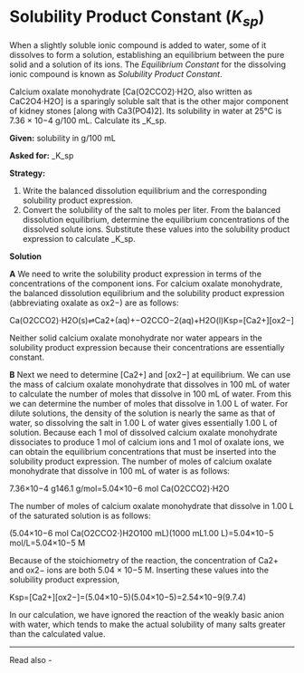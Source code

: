 # Solubility Product Constant (${K_{sp}}$)


When a slightly soluble ionic compound is added to water, some of it dissolves to form a solution, establishing an equilibrium between the pure solid and a solution of its ions. The *Equilibrium Constant* for the dissolving ionic compound is known as *Solubility Product Constant*.

Calcium oxalate monohydrate [Ca(O2CCO2)·H2O, also written as CaC2O4·H2O] is a sparingly soluble salt that is the other major component of kidney stones [along with Ca3(PO4)2]. Its solubility in water at 25°C is 7.36 × 10−4 g/100 mL. Calculate its _K_sp.

**Given:** solubility in g/100 mL

**Asked for:** _K_sp

**Strategy:**

1.  Write the balanced dissolution equilibrium and the corresponding solubility product expression.
2.  Convert the solubility of the salt to moles per liter. From the balanced dissolution equilibrium, determine the equilibrium concentrations of the dissolved solute ions. Substitute these values into the solubility product expression to calculate _K_sp.

**Solution**

**A** We need to write the solubility product expression in terms of the concentrations of the component ions. For calcium oxalate monohydrate, the balanced dissolution equilibrium and the solubility product expression (abbreviating oxalate as ox2−) are as follows:

Ca(O2CCO2)⋅H2O(s)⇌Ca2+(aq)+−O2CCO−2(aq)+H2O(l)Ksp=[Ca2+][ox2−]

Neither solid calcium oxalate monohydrate nor water appears in the solubility product expression because their concentrations are essentially constant.

**B** Next we need to determine [Ca2+] and [ox2−] at equilibrium. We can use the mass of calcium oxalate monohydrate that dissolves in 100 mL of water to calculate the number of moles that dissolve in 100 mL of water. From this we can determine the number of moles that dissolve in 1.00 L of water. For dilute solutions, the density of the solution is nearly the same as that of water, so dissolving the salt in 1.00 L of water gives essentially 1.00 L of solution. Because each 1 mol of dissolved calcium oxalate monohydrate dissociates to produce 1 mol of calcium ions and 1 mol of oxalate ions, we can obtain the equilibrium concentrations that must be inserted into the solubility product expression. The number of moles of calcium oxalate monohydrate that dissolve in 100 mL of water is as follows:

7.36×10−4 g146.1 g/mol=5.04×10−6 mol Ca(O2CCO2)⋅H2O

The number of moles of calcium oxalate monohydrate that dissolve in 1.00 L of the saturated solution is as follows:

(5.04×10−6 mol Ca(O2CCO2⋅)H2O100 mL)(1000 mL1.00 L)=5.04×10−5 mol/L=5.04×10−5 M

Because of the stoichiometry of the reaction, the concentration of Ca2+ and ox2− ions are both 5.04 × 10−5 M. Inserting these values into the solubility product expression,

Ksp=[Ca2+][ox2−]=(5.04×10−5)(5.04×10−5)=2.54×10−9(9.7.4)

In our calculation, we have ignored the reaction of the weakly basic anion with water, which tends to make the actual solubility of many salts greater than the calculated value.

---
Read also - 